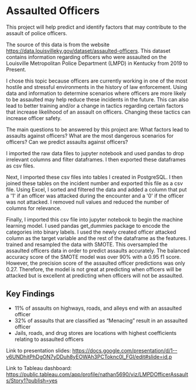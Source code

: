 # Assaulted Officers

This project will help predict and identify factors that may contribute to the assault of police officers. 

The source of this data is from the website https://data.louisvilleky.gov/dataset/assaulted-officers. This dataset contains information regarding officers who were assaulted on the Louisville Metropolitan Police Department (LMPD) in Kentucky from 2019 to Present.

I chose this topic because officers are currently working in one of the most hostile and stressful environments in the history of law enforcement. Using data and information to determine scenarios where officers are more likely to be assaulted may help reduce these incidents in the future. This can also lead to better training and/or a change in tactics regarding certain factors that increase likelihood of an assault on officers. Changing these tactics can increase officer safety. 

The main questions to be answered by this project are: What factors lead to assaults against officers? What are the most dangerous scenarios for officers? Can we predict assaults against officers?

I imported the raw data files to jupyter notebook and used pandas to drop irrelevant columns and filter dataframes. I then exported these dataframes as csv files.

Next, I imported these csv files into tables I created in PostgreSQL. I then joined these tables on the incident number and exported this file as a csv file. Using Excel, I sorted and filtered the data and added a column that put a '1' if an officer was attacked during the encounter and a '0' if the officer was not attacked. I removed null values and reduced the number of columns for relevance. 

Finally, I imported this csv file into jupyter notebook to begin the machine learning model. I used pandas get_dummies package to encode the categories into binary labels. I used the newly created officer attacked column as the target variable and the rest of the dataframe as the features. I trained and resampled the data with SMOTE. This oversampled the assaulted officers data in order to predict assaults accurately. The balanced accuracy score of the SMOTE model was over 90% with a 0.95 f1 score. However, the precision score of the assaulted officer predictions was only 0.27. Therefore, the model is not great at predicting when officers will be attacked but is excellent at predicting when officers will not be assaulted. 

## Key Findings

* 11% of assaults on highways, roads, and alleys end with an assaulted officer
* 32% of assaults that are classified as “Menacing” result in an assaulted officer
* Jails, roads, and drug stores are locations with highest coefficients relating to assaulted officers

Link to presentation slides: https://docs.google.com/presentation/d/1--v6UNDhjtPhDgON7yDDuh8yEOWAh3PCToknc0l_FGI/edit#slide=id.p

Link to Tableau dashboard: https://public.tableau.com/app/profile/nathan5690/viz/LMPDOfficerAssaults/Story1?publish=yes
